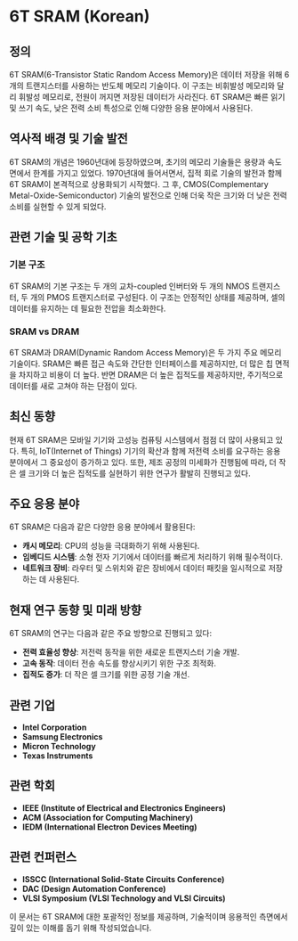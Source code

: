 # 6T SRAM (Korean)

## 정의
6T SRAM(6-Transistor Static Random Access Memory)은 데이터 저장을 위해 6개의 트랜지스터를 사용하는 반도체 메모리 기술이다. 이 구조는 비휘발성 메모리와 달리 휘발성 메모리로, 전원이 꺼지면 저장된 데이터가 사라진다. 6T SRAM은 빠른 읽기 및 쓰기 속도, 낮은 전력 소비 특성으로 인해 다양한 응용 분야에서 사용된다.

## 역사적 배경 및 기술 발전
6T SRAM의 개념은 1960년대에 등장하였으며, 초기의 메모리 기술들은 용량과 속도 면에서 한계를 가지고 있었다. 1970년대에 들어서면서, 집적 회로 기술의 발전과 함께 6T SRAM이 본격적으로 상용화되기 시작했다. 그 후, CMOS(Complementary Metal-Oxide-Semiconductor) 기술의 발전으로 인해 더욱 작은 크기와 더 낮은 전력 소비를 실현할 수 있게 되었다.

## 관련 기술 및 공학 기초
### 기본 구조
6T SRAM의 기본 구조는 두 개의 교차-coupled 인버터와 두 개의 NMOS 트랜지스터, 두 개의 PMOS 트랜지스터로 구성된다. 이 구조는 안정적인 상태를 제공하며, 셀의 데이터를 유지하는 데 필요한 전압을 최소화한다.

### SRAM vs DRAM
6T SRAM과 DRAM(Dynamic Random Access Memory)은 두 가지 주요 메모리 기술이다. SRAM은 빠른 접근 속도와 간단한 인터페이스를 제공하지만, 더 많은 칩 면적을 차지하고 비용이 더 높다. 반면 DRAM은 더 높은 집적도를 제공하지만, 주기적으로 데이터를 새로 고쳐야 하는 단점이 있다.

## 최신 동향
현재 6T SRAM은 모바일 기기와 고성능 컴퓨팅 시스템에서 점점 더 많이 사용되고 있다. 특히, IoT(Internet of Things) 기기의 확산과 함께 저전력 소비를 요구하는 응용 분야에서 그 중요성이 증가하고 있다. 또한, 제조 공정의 미세화가 진행됨에 따라, 더 작은 셀 크기와 더 높은 집적도를 실현하기 위한 연구가 활발히 진행되고 있다.

## 주요 응용 분야
6T SRAM은 다음과 같은 다양한 응용 분야에서 활용된다:
- **캐시 메모리**: CPU의 성능을 극대화하기 위해 사용된다.
- **임베디드 시스템**: 소형 전자 기기에서 데이터를 빠르게 처리하기 위해 필수적이다.
- **네트워크 장비**: 라우터 및 스위치와 같은 장비에서 데이터 패킷을 일시적으로 저장하는 데 사용된다.

## 현재 연구 동향 및 미래 방향
6T SRAM의 연구는 다음과 같은 주요 방향으로 진행되고 있다:
- **전력 효율성 향상**: 저전력 동작을 위한 새로운 트랜지스터 기술 개발.
- **고속 동작**: 데이터 전송 속도를 향상시키기 위한 구조 최적화.
- **집적도 증가**: 더 작은 셀 크기를 위한 공정 기술 개선.

## 관련 기업
- **Intel Corporation**
- **Samsung Electronics**
- **Micron Technology**
- **Texas Instruments**

## 관련 학회
- **IEEE (Institute of Electrical and Electronics Engineers)**
- **ACM (Association for Computing Machinery)**
- **IEDM (International Electron Devices Meeting)**

## 관련 컨퍼런스
- **ISSCC (International Solid-State Circuits Conference)**
- **DAC (Design Automation Conference)**
- **VLSI Symposium (VLSI Technology and VLSI Circuits)**

이 문서는 6T SRAM에 대한 포괄적인 정보를 제공하며, 기술적이며 응용적인 측면에서 깊이 있는 이해를 돕기 위해 작성되었습니다.